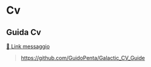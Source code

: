 # Cv


## Guida Cv

[🔗 Link messaggio](https://t.me/ptkdev_support_italian/575533/619971)

> https://github.com/GuidoPenta/Galactic_CV_Guide
